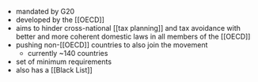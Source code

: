 - mandated by G20
- developed by the [[OECD]]
- aims to hinder cross-national [[tax planning]] and tax avoidance with better and more coherent domestic laws in all members of the [[OECD]]
- pushing non-[[OECD]] countries to also join the movement
	- currently ~140 countries
- set of minimum requirements
- also has a [[Black List]]